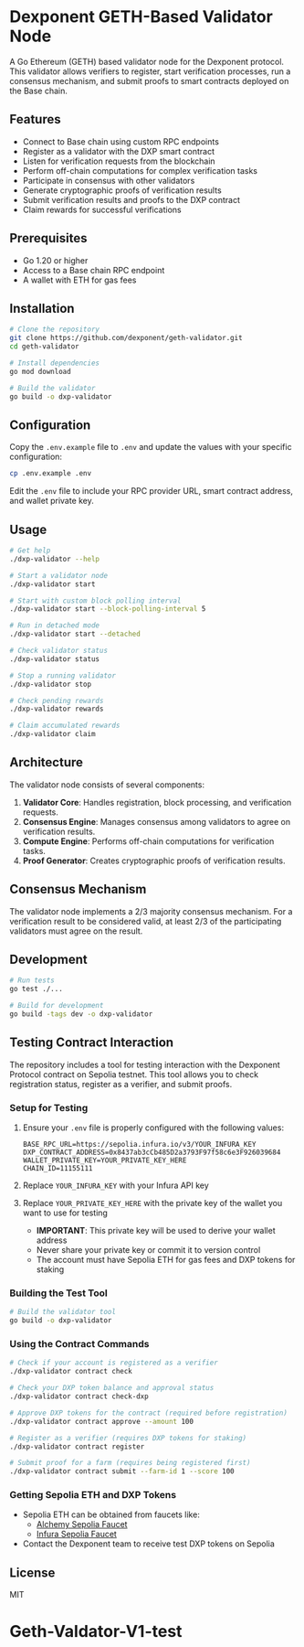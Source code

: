 # Dexponent GETH-Based Validator Node

A Go Ethereum (GETH) based validator node for the Dexponent protocol. This validator allows verifiers to register, start verification processes, run a consensus mechanism, and submit proofs to smart contracts deployed on the Base chain.

## Features

- Connect to Base chain using custom RPC endpoints
- Register as a validator with the DXP smart contract
- Listen for verification requests from the blockchain
- Perform off-chain computations for complex verification tasks
- Participate in consensus with other validators
- Generate cryptographic proofs of verification results
- Submit verification results and proofs to the DXP contract
- Claim rewards for successful verifications

## Prerequisites

- Go 1.20 or higher
- Access to a Base chain RPC endpoint
- A wallet with ETH for gas fees

## Installation

```bash
# Clone the repository
git clone https://github.com/dexponent/geth-validator.git
cd geth-validator

# Install dependencies
go mod download

# Build the validator
go build -o dxp-validator
```

## Configuration

Copy the `.env.example` file to `.env` and update the values with your specific configuration:

```bash
cp .env.example .env
```

Edit the `.env` file to include your RPC provider URL, smart contract address, and wallet private key.

## Usage

```bash
# Get help
./dxp-validator --help

# Start a validator node
./dxp-validator start

# Start with custom block polling interval
./dxp-validator start --block-polling-interval 5

# Run in detached mode
./dxp-validator start --detached

# Check validator status
./dxp-validator status

# Stop a running validator
./dxp-validator stop

# Check pending rewards
./dxp-validator rewards

# Claim accumulated rewards
./dxp-validator claim
```

## Architecture

The validator node consists of several components:

1. **Validator Core**: Handles registration, block processing, and verification requests.
2. **Consensus Engine**: Manages consensus among validators to agree on verification results.
3. **Compute Engine**: Performs off-chain computations for verification tasks.
4. **Proof Generator**: Creates cryptographic proofs of verification results.

## Consensus Mechanism

The validator node implements a 2/3 majority consensus mechanism. For a verification result to be considered valid, at least 2/3 of the participating validators must agree on the result.

## Development

```bash
# Run tests
go test ./...

# Build for development
go build -tags dev -o dxp-validator
```

## Testing Contract Interaction

The repository includes a tool for testing interaction with the Dexponent Protocol contract on Sepolia testnet. This tool allows you to check registration status, register as a verifier, and submit proofs.

### Setup for Testing

1. Ensure your `.env` file is properly configured with the following values:
   ```
   BASE_RPC_URL=https://sepolia.infura.io/v3/YOUR_INFURA_KEY
   DXP_CONTRACT_ADDRESS=0x8437ab3cCb485D2a3793F97f58c6e3F926039684
   WALLET_PRIVATE_KEY=YOUR_PRIVATE_KEY_HERE
   CHAIN_ID=11155111
   ```

2. Replace `YOUR_INFURA_KEY` with your Infura API key
3. Replace `YOUR_PRIVATE_KEY_HERE` with the private key of the wallet you want to use for testing
   - **IMPORTANT**: This private key will be used to derive your wallet address
   - Never share your private key or commit it to version control
   - The account must have Sepolia ETH for gas fees and DXP tokens for staking

### Building the Test Tool

```bash
# Build the validator tool
go build -o dxp-validator
```

### Using the Contract Commands

```bash
# Check if your account is registered as a verifier
./dxp-validator contract check

# Check your DXP token balance and approval status
./dxp-validator contract check-dxp

# Approve DXP tokens for the contract (required before registration)
./dxp-validator contract approve --amount 100

# Register as a verifier (requires DXP tokens for staking)
./dxp-validator contract register

# Submit proof for a farm (requires being registered first)
./dxp-validator contract submit --farm-id 1 --score 100
```

### Getting Sepolia ETH and DXP Tokens

- Sepolia ETH can be obtained from faucets like:
  - [Alchemy Sepolia Faucet](https://sepoliafaucet.com/)
  - [Infura Sepolia Faucet](https://www.infura.io/faucet/sepolia)
- Contact the Dexponent team to receive test DXP tokens on Sepolia

## License

MIT
# Geth-Valdator-V1-test
